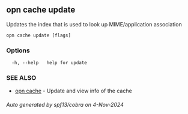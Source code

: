 ## opn cache update

Updates the index that is used to look up MIME/application association

```
opn cache update [flags]
```

### Options

```
  -h, --help   help for update
```

### SEE ALSO

* [opn cache](opn_cache.md)	 - Update and view info of the cache

###### Auto generated by spf13/cobra on 4-Nov-2024

